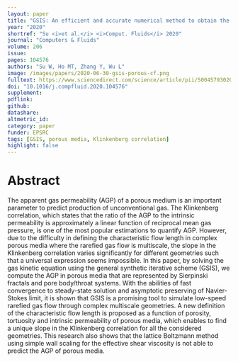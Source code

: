 ```yaml
---
layout: paper
title: "GSIS: An efficient and accurate numerical method to obtain the apparent gas permeability of porous media"
year: "2020"
shortref: "Su <i>et al.</i> <i>Comput. Fluids</i> 2020"
journal: "Computers & Fluids"
volume: 206
issue:
pages: 104576
authors: "Su W, Ho MT, Zhang Y, Wu L"
image: /images/papers/2020-06-30-gsis-porous-cf.png
fulltext: https://www.sciencedirect.com/science/article/pii/S0045793020301481
doi: "10.1016/j.compfluid.2020.104576" 
supplement:
pdflink: 
github:
datashare: 
altmetric_id: 
category: paper
funder: EPSRC
tags: [GSIS, porous media, Klinkenberg correlation]
highlight: false
---
```


# Abstract 

The apparent gas permeability (AGP) of a porous medium is an important parameter to predict production of unconventional gas. The Klinkenberg correlation, which states that the ratio of the AGP to the intrinsic permeability is approximately a linear function of reciprocal mean gas pressure, is one of the most popular estimations to quantify AGP. However, due to the difficulty in defining the characteristic flow length in complex porous media where the rarefied gas flow is multiscale, the slope in the Klinkenberg correlation varies significantly for different geometries such that a universal expression seems impossible. In this paper, by solving the gas kinetic equation using the general synthetic iterative scheme (GSIS), we compute the AGP in porous media that are represented by Sierpinski fractals and pore body/throat systems. With the abilities of fast convergence to steady-state solution and asymptotic preserving of Navier-Stokes limit, it is shown that GSIS is a promising tool to simulate low-speed rarefied gas flow through complex multiscale geometries. A new definition of the characteristic flow length is proposed as a function of porosity, tortuosity and intrinsic permeability of porous media, which enables to find a unique slope in the Klinkenberg correlation for all the considered geometries. This research also shows that the lattice Boltzmann method using simple wall scaling for the effective shear viscosity is not able to predict the AGP of porous media.
